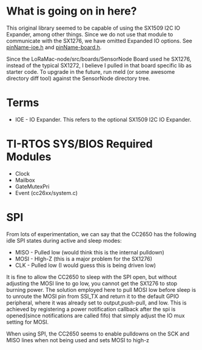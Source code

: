 # What is going on in here?
This original library seemed to be capable of using the SX1509 I2C IO Expander,
among other things. Since we do not use that module to communicate with the
SX1276, we have omitted Expanded IO options.
See [pinName-ioe.h](pinName-ioe.h) and [pinName-board.h](pinName-board.h).

Since the LoRaMac-node/src/boards/SensorNode Board used he SX1276, instead of
the typical SX1272, I believe I pulled in that board specific lib as starter
code.
To upgrade in the future, run meld (or some awesome directory diff tool)
against the SensorNode directory tree.

# Terms
* IOE - IO Expander. This refers to the optional SX1509 I2C IO Expander.

# TI-RTOS SYS/BIOS Required Modules
- Clock
- Mailbox
- GateMutexPri
- Event (cc26xx/system.c)

# SPI
From lots of experimentation, we can say that the CC2650 has
the following idle SPI states during active and sleep modes:
 * MISO - Pulled low (would think this is the internal pulldown)
 * MOSI - HIgh-Z (this is a major problem for the SX1276)
 * CLK - Pulled low (I would guess this is being driven low)

It is fine to allow the CC2650 to sleep with the SPI open, but without
adjusting the MOSI line to go low, you cannot get the SX1276 to stop
burning power.
The solution employed here to pull MOSI low before sleep is to unroute the MOSI
pin from SSI_TX and return it to the default GPIO peripheral, where it was
already set to output,push-pull, and low.
This is achieved by registering a power notification callback after the spi is
opened(since notifications are called fifo) that simply adjust the IO mux
setting for MOSI.

When using SPI, the CC2650 seems to enable pulldowns on the SCK and MISO
lines when not being used and sets MOSI to high-z
